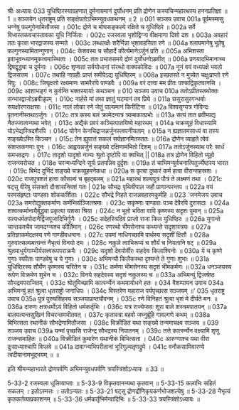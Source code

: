श्रीः
अध्यायः 033
युधिष्ठिरस्याग्रहणात् दुर्मनायमानं दुर्योधनम् प्रति द्रोणेन कस्यचिन्महारथस्य हननप्रतिज्ञा ॥ 1 ॥ सञ्जयेन धृतराष्ट्रम् प्रति सङ्क्षेपतोऽभिमन्युवधकथनम् ॥ 2 ॥
001	सञ्जय उवाच 
001a	पूर्वमस्मासु भग्नेषु फल्गुगेनामितौजसा ।
001c	द्रोणे च मोघसङ्कल्पे रक्षिते च युधिष्ठिरे ॥
002a	सर्वे विध्वस्तकवचास्तावका युधि निर्जिताः ।
002c	रजस्वला भृशोद्विग्ना वीक्षमाणा दिशो दश ॥
003a	अवहारं ततः कृत्वा भारद्वाजस्य सम्मते ।
003c	लब्धलक्षैः शरैर्भिन्ना भृशावहसिता रणे ॥
004a	श्लाघमानेषु भूतेषु फल्गुनस्यामितान्गुणान् ।
004c	केशवस्य च सौहार्दे कीर्त्यमानेऽर्जुनं प्रति ॥
005a	अभिशस्ता इवाभूवन्ध्यानमूकत्वमास्थिताः ।
005c	ततः प्रभातसमये द्रोणं दुर्योधनोऽब्रवीत् ॥
006a	प्रणयादभिमानाच्च द्विषद्वृद्ध्या च दुर्मनाः ।
006c	शृण्वतां सर्वयोधानां संरब्धो वाक्यकोविदः ॥
007a	नूनं वयं वध्यपक्षे भवतो द्विजसत्तम ।
007c	तथाहि नाग्रहीः प्राप्तं समीपेऽद्य युधिष्ठिरम् ॥
008a	इच्छतस्ते न मुच्येत चक्षुःप्राप्तो रणे रिपुः ।
008c	जिघृक्षतो रक्ष्यमाणः सामरैरपि पाण्डवैः ॥
009a	वरं दत्त्वा मम प्रीतः पश्चाद्विकृतवानसि ।
009c	आशाभङ्गं न कुर्वन्ति भक्तस्यार्याः कथञ्चन ॥
010	सञ्जय उवाच 
010a	ततोऽप्रीतस्तथोक्तः सन्भारद्वाजोऽब्रवीन्नृपम् ।
010c	नार्हसे मां तथा ज्ञातुं घटमानं तव प्रिये ॥
011a	ससुरासुरगन्धर्वाः सयक्षोरगराक्षसाः ।
011c	नालं लोका रणे जेतुं पाल्यमानं किरीटिना ॥
012a	विश्वसृग्यत्र गोविन्दः पृतनानीस्तथाऽर्जुनः ।
012c	तत्र कस्य बलं क्रामेदन्यत्र त्र्यम्बकात्प्रभोः ॥
013a	सत्यं तात ब्रवीम्यद्य नैतज्जात्वन्यथा भवेत् ।
013c	अद्यैकं प्रवरं कञ्चित्पातयिष्ये महारथम् ॥
014a	चक्रव्यूहं विधास्यामि योऽभेद्यस्त्रिदशैरपि ।
014c	योगेन केनचिद्राजन्नर्जुनस्त्वपनीयताम् ॥
015a	न ह्यज्ञातमसाध्यं वा तस्य सङ्ख्येऽस्ति किञ्चन ।
015c	तेन ह्युपात्तं सकलं सर्वज्ञानमितस्ततः ॥
016a	द्रोणेन व्याहृते त्वेवं संशप्तकगणाः पुनः ।
016c	आह्वयन्नर्जुनं सङ्ख्ये दक्षिणामभितो दिशम् ॥
017a	ततोऽर्जुनस्याथ परैः सार्धं समभवद्रणः ।
017c	तादृशो यादृशो नान्यः श्रुतो दृष्टोपि वा क्वचित् ||
018a	तत्र द्रोणेन विहितो व्यूहो राजन्व्यरोचत ।
018e	चरन्मध्यन्दिने सूर्यः प्रतपन्निव दुर्दृशः ॥
019a	तं चाभिमन्युर्वचनात्पितुर्ज्येष्ठस्य भारत ।
019c	बिभेद दुर्भिदं सङ्ख्ये चक्रव्यूहमनेकधा ॥
020a	स कृत्वा दुष्करं कर्म हत्वा वीरान्सहस्रशः ।
020c	राजपुत्रशतं हत्वा कौसल्यं च बृहद्बलम् ॥
021a	महारथं शल्यपुत्रं पौत्रं ते लक्ष्मणं तथा ।
021c	षट्सु वीरेषु संसक्तो दौःशासनिवशं गतः |
021e	सौभद्रः पृथिवीपाल जहौ प्राणान्परन्तप ॥
022a	वयं परमसंहृष्टाः पाण्डवाः शोककर्शिताः ।
022c	सौभद्रे निहते राजन्नवहारमकुर्महि ॥
023	`जनमेजय उवाच 
023a	समरोद्युक्तकर्माणः कर्मभिर्व्यञ्जितश्रमाः ।
023c	सकृष्णाः पाण्डवाः पञ्च देवैरपि दुरासदाः ॥
024a	शश्वत्कर्मान्वयैर्बुद्ध्या प्रकृत्या यशसा श्रिया ।
024c	न भूतो भविता वापि कृष्णस्य सदृशः पुमान् ॥
025a	सत्यधर्मतपोदानैर्द्विजपूजादिभिर्गुणैः ।
025c	सदेहस्त्रिदिवं प्राप्तो राजा किल युधिष्ठिरः ॥
026a	युगान्ते चान्तकश्चैव जामदग्न्यश्च कीर्तिमान् ।
026c	रणस्थो भीमसेनश्च कथ्यन्ते सदृशास्त्रयः ॥
027a	प्रतिज्ञाकर्मदक्षस्य रणे गाण्डीवधन्वनः ।
027c	उपमां नाधिगच्छामि पार्थस्य सदृशीं क्षितौ ॥
028a	गुरुवात्सल्यमत्यन्तं नैभृत्यं विनयो दमः ।
028c	नकुले त्वाभिरूप्यं च शौर्यं च नियतानि षट् ॥
029a	श्रुतमाधुर्यगाम्भीर्यसत्त्वरूपपराक्रमैः ।
029c	सदृशो देवयोर्वीरः सहदेवः किलाश्विनोः ॥
030a	ये च कृष्णे गुणाः स्फीताः पाण्डवेषु च ये गुणाः ।
030c	अभिमन्यौ किलैकस्था दृश्यन्ते ते गुणाः शुभाः ॥
031a	युधिष्ठिरस्य शौर्येण कृष्णस्य चरितेन च ।
031c	कर्मणा भीमसेनस्य सदृशं भीमकर्मणः ॥
032a	धनञ्जयस्य रूपेण विक्रमेण शुभेन च ।
032c	विनये सहदेवस्य सदृशं नकुलस्य च ॥
033a	अभिमन्युं द्विजश्रेष्ठ सौभद्रमपराजितम् ।
033c	श्रोतुमिच्छामि कार्त्स्न्येन कथमायोधने हतः ॥
034	वैशम्पायन उवाच 
034a	अभिमन्युं हतं श्रुत्वा धृतराष्ट्रो जनाधिपः ।
034c	विस्तरेण महाराज पर्यपृच्छत्स सञ्जयम् ॥'
035	धृतराष्ट्र उवाच 
035a	पुत्रं पुरुषसिंहस्य सञ्जयाप्राप्तयौवनम् ।
035c	रणे विनिहतं श्रुत्वा भृशं मे दीर्यते मनः ॥
036a	दारुणः क्षत्रधर्मोऽयं विहितो धर्मकर्तृभिः ।
036c	यत्र राज्येप्सवः शूरा बाले शस्त्रमपातयन् ॥
037a	बालमत्यन्तसुखिनं विचरन्तमभीतवत् ।
037c	कृतास्त्रा बहवो जघ्नुर्ब्रूहि गावल्गणे कथम् ॥
038a	बिभित्सता रथानीकं सौभद्रेणामितौजसा ।
038c	विक्रीडितं यथा सङ्ख्ये तन्ममाचक्ष्व सञ्जय ॥
039	सञ्जय उवाच 
039a	यन्मां पृच्छसि राजेन्द्र सौभद्रस्य निपातनम् ।
039c	तत्ते कार्त्स्न्येन वक्ष्यामि शृणु राजन्समाहितः ॥
040a	विक्रीडितं कुमारेण यथानीकं बिभित्सता ।
040c	आरुग्णाश्च यथा वीरा दुःसाध्याश्चापि विप्लवे ॥
041a	दावाग्न्यभिपरीतानां भूरिगुल्मतृणद्रुमे ।
041c	वनौकसामिवारण्ये त्वदीयानामभूद्भयम् ॥ ॥

इति श्रीमन्महाभारते द्रोणपर्वणि अभिमन्युवधपर्वणि त्रयस्त्रिंशोऽध्यायः ॥ 33 ॥

5-33-2 रजस्वला धूलिव्याप्ताः ॥ 5-33-9 विकृतवानन्यथा कृतवान् ॥ 5-33-15 कलाभिः सहितं सकलम् । इतोऽस्मत्तः । ततोऽन्यतः ॥ 5-33-21 षट्सु द्रोणद्रौणिकृपकर्णभोजशल्येषु ॥ 5-33-28 नैभृत्यं कृतकर्तव्याप्रकाशनम् ॥ 5-33-36 धर्मकर्तृभिर्मन्वादिभिः ॥ 5-33-33 त्रयस्त्रिंशोऽध्यायः ॥

